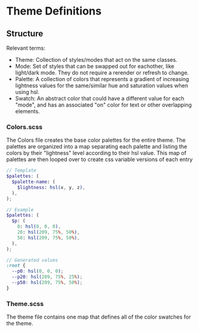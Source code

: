 # Theme Definitions

## Structure

Relevant terms:

- Theme: Collection of styles/modes that act on the same classes.
- Mode: Set of styles that can be swapped out for eachother, like light/dark mode. They do not require a rerender or refresh to change.
- Palette: A collection of colors that represents a gradient of increasing lightness values for the same/similar hue and saturation values when using hsl.
- Swatch: An abstract color that could have a different value for each "mode", and has an associated "on" color for text or other overlapping elements.

### Colors.scss

The Colors file creates the base color palettes for the entire theme. The palettes are organized into a map separating each palette and listing the colors by their "lightness" level according to their hsl value. This map of palettes are then looped over to create css variable versions of each entry

```scss
// Template
$palettes: (
  $palette-name: (
    $lightness: hsl(x, y, z),
  ),
);

// Example
$palettes: (
  $p: (
    0: hsl(0, 0, 0),
    20: hsl(209, 75%, 50%),
    50: hsl(209, 75%, 50%),
  ),
);

// Generated values
:root {
  --p0: hsl(0, 0, 0);
  --p20: hsl(209, 75%, 25%);
  --p50: hsl(209, 75%, 50%);
}
```

### Theme.scss

The theme file contains one map that defines all of the color swatches for the theme.
